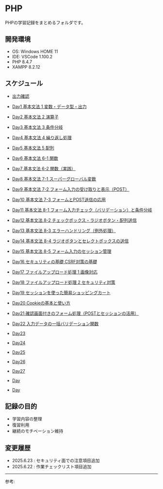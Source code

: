 # PHP

PHPの学習記録をまとめるフォルダです。

## 開発環境

- OS: Windows HOME 11
- IDE: VSCode 1.100.2
- PHP 8.4.7
- XAMPP 8.2.12

## スケジュール

- [出力確認](./operationCheck/)

- [Day1 基本文法 1 変数・データ型・出力](./basicSyntax/)
- [Day2 基本文法 2 演算子](./calculation/)
- [Day3 基本文法 3 条件分岐](./conditionalBranching/)
- [Day4 基本文法 4 繰り返し処理](./repetition/) 
- [Day5 基本文法 5 配列](./arryas/)
- [Day6 基本文法 6-1 関数](./function-1/)
- [Day7 基本文法 6-2 関数（実践）](./function-2/)
- [Day8 基本文法 7-1 スーパーグローバル変数](./superGlobal-1/) 
- [Day9 基本文法 7-2 フォーム入力の受け取りと表示（POST）](./superGlobal-2/)
- [Day10 基本文法 7-3 フォームとPOST送信の応用](./superGlobal-3/)
- [Day11 基本文法 8-1 フォーム入力チェック（バリデーション）と条件分岐](./form-1/)
- [Day12 基本文法 8-2 チェックボックス・ラジオボタン・配列送信](./form-2/) 
- [Day13 基本文法 8-3 エラーハンドリング（例外処理）](./form-3/)
- [Day14 基本文法 8-4 ラジオボタンとセレクトボックスの送信](./form-4/)
- [Day15 基本文法 8-5 フォーム入力のセッション管理](./form-5/)
- [Day16 セキュリティの基礎 CSRF対策の基礎](./security/)
- [Day17 ファイルアップロード処理 1 画像対応](./fileUpload-1/)
- [Day18 ファイルアップロード処理 2 セキュリティ対策](./fileUpload-2/)
- [Day19 セッションを使った簡易ショッピングカート](./session/)
- [Day20 Cookieの基本と使い方](./cookie/)
- [Day21 確認画面付きのフォーム処理（POSTとセッションの活用）](./postSession/)
- [Day22 入力データの一括バリデーション関数](./validationFunction/)
- [Day23 ]()
- [Day24 ]()
- [Day25 ]()
- [Day26 ]()
- [Day27 ]()
- [Day ]()
- [Day ]()

## 記録の目的

- 学習内容の整理
- 復習利用
- 継続のモチベーション維持

## 変更履歴


- 2025.6.23 : セキュリティ面での注意項目追加
- 2025.6.22 : 作業チェックリスト項目追加

---
参考: []()

